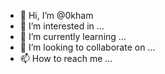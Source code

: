 - 👋 Hi, I’m @0kham
- 👀 I’m interested in ...
- 🌱 I’m currently learning ...
- 💞️ I’m looking to collaborate on ...
- 📫 How to reach me ...

<!---
0kham/0kham is a ✨ special ✨ repository because its `README.md` (this file) appears on your GitHub profile.
You can click the Preview link to take a look at your changes.
--->
